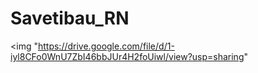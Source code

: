 # Savetibau_RN
<img "https://drive.google.com/file/d/1-iyl8CFo0WnU7ZbI46bbJUr4H2foUiwl/view?usp=sharing"
